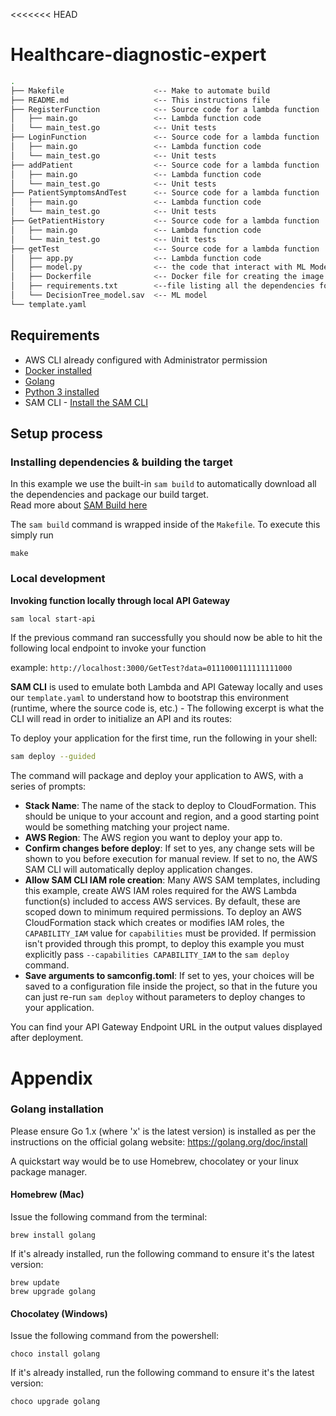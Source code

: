 <<<<<<< HEAD
# Healthcare-diagnostic-expert


```bash
.
├── Makefile                    <-- Make to automate build
├── README.md                   <-- This instructions file
├── RegisterFunction            <-- Source code for a lambda function
│   ├── main.go                 <-- Lambda function code
│   └── main_test.go            <-- Unit tests
├── LoginFunction               <-- Source code for a lambda function
│   ├── main.go                 <-- Lambda function code
│   └── main_test.go            <-- Unit tests
├── addPatient                  <-- Source code for a lambda function
│   ├── main.go                 <-- Lambda function code
│   └── main_test.go            <-- Unit tests
├── PatientSymptomsAndTest      <-- Source code for a lambda function
│   ├── main.go                 <-- Lambda function code
│   └── main_test.go            <-- Unit tests
├── GetPatientHistory           <-- Source code for a lambda function
│   ├── main.go                 <-- Lambda function code
│   └── main_test.go            <-- Unit tests
├── getTest                     <-- Source code for a lambda function
│   ├── app.py                  <-- Lambda function code
│   ├── model.py                <-- the code that interact with ML Model
│   ├── Dockerfile              <-- Docker file for creating the image
│   ├── requirements.txt        <--file listing all the dependencies for the docker image
│   └── DecisionTree_model.sav  <-- ML model
└── template.yaml
```

## Requirements

* AWS CLI already configured with Administrator permission
* [Docker installed](https://www.docker.com/community-edition)
* [Golang](https://golang.org)
* [Python 3 installed](https://www.python.org/downloads/)
* SAM CLI - [Install the SAM CLI](https://docs.aws.amazon.com/serverless-application-model/latest/developerguide/serverless-sam-cli-install.html)

## Setup process

### Installing dependencies & building the target 

In this example we use the built-in `sam build` to automatically download all the dependencies and package our build target.   
Read more about [SAM Build here](https://docs.aws.amazon.com/serverless-application-model/latest/developerguide/sam-cli-command-reference-sam-build.html) 

The `sam build` command is wrapped inside of the `Makefile`. To execute this simply run
 
```shell
make
```

### Local development

**Invoking function locally through local API Gateway**

```bash
sam local start-api
```

If the previous command ran successfully you should now be able to hit the following local endpoint to invoke your function

example: `http://localhost:3000/GetTest?data=0111000111111111000`

**SAM CLI** is used to emulate both Lambda and API Gateway locally and uses our `template.yaml` to understand how to bootstrap this environment (runtime, where the source code is, etc.) - The following excerpt is what the CLI will read in order to initialize an API and its routes:


To deploy your application for the first time, run the following in your shell:

```bash
sam deploy --guided
```

The command will package and deploy your application to AWS, with a series of prompts:

* **Stack Name**: The name of the stack to deploy to CloudFormation. This should be unique to your account and region, and a good starting point would be something matching your project name.
* **AWS Region**: The AWS region you want to deploy your app to.
* **Confirm changes before deploy**: If set to yes, any change sets will be shown to you before execution for manual review. If set to no, the AWS SAM CLI will automatically deploy application changes.
* **Allow SAM CLI IAM role creation**: Many AWS SAM templates, including this example, create AWS IAM roles required for the AWS Lambda function(s) included to access AWS services. By default, these are scoped down to minimum required permissions. To deploy an AWS CloudFormation stack which creates or modifies IAM roles, the `CAPABILITY_IAM` value for `capabilities` must be provided. If permission isn't provided through this prompt, to deploy this example you must explicitly pass `--capabilities CAPABILITY_IAM` to the `sam deploy` command.
* **Save arguments to samconfig.toml**: If set to yes, your choices will be saved to a configuration file inside the project, so that in the future you can just re-run `sam deploy` without parameters to deploy changes to your application.

You can find your API Gateway Endpoint URL in the output values displayed after deployment.


# Appendix

### Golang installation

Please ensure Go 1.x (where 'x' is the latest version) is installed as per the instructions on the official golang website: https://golang.org/doc/install

A quickstart way would be to use Homebrew, chocolatey or your linux package manager.

#### Homebrew (Mac)

Issue the following command from the terminal:

```shell
brew install golang
```

If it's already installed, run the following command to ensure it's the latest version:

```shell
brew update
brew upgrade golang
```

#### Chocolatey (Windows)

Issue the following command from the powershell:

```shell
choco install golang
```

If it's already installed, run the following command to ensure it's the latest version:

```shell
choco upgrade golang
```

